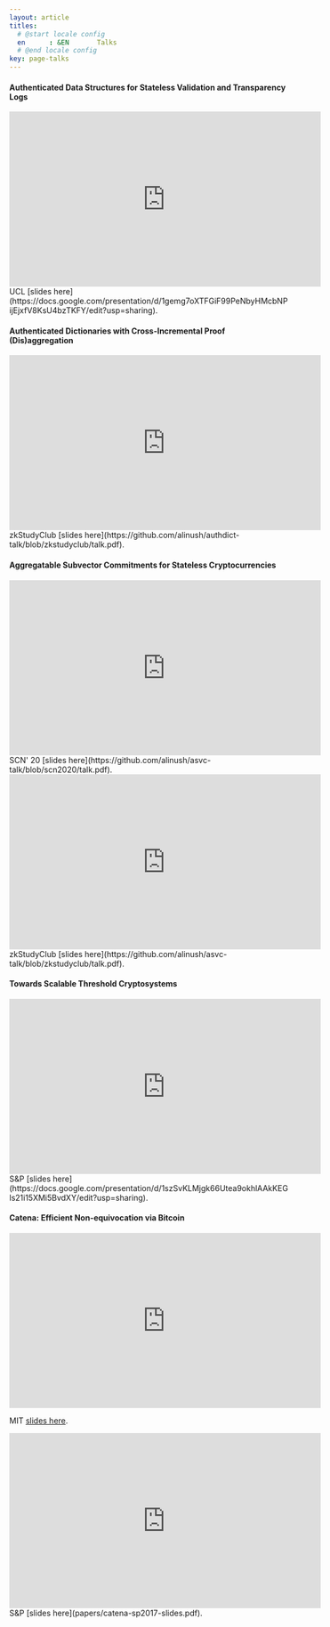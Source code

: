 ```yaml
---
layout: article
titles:
  # @start locale config
  en      : &EN       Talks
  # @end locale config
key: page-talks
---
```


#### Authenticated Data Structures for Stateless Validation and Transparency Logs

<iframe width="560" height="315" src="https://www.youtube.com/embed/TuZiEb_SLx0" frameborder="0" allow="accelerometer; autoplay; clipboard-write; encrypted-media; gyroscope; picture-in-picture" allowfullscreen></iframe>
UCL [slides here](https://docs.google.com/presentation/d/1gemg7oXTFGiF99PeNbyHMcbNPijEjxfV8KsU4bzTKFY/edit?usp=sharing).

#### Authenticated Dictionaries with Cross-Incremental Proof (Dis)aggregation

<iframe width="560" height="315" src="https://www.youtube.com/embed/PrgeQJioCI8" frameborder="0" allow="accelerometer; autoplay; clipboard-write; encrypted-media; gyroscope; picture-in-picture" allowfullscreen></iframe>
zkStudyClub [slides here](https://github.com/alinush/authdict-talk/blob/zkstudyclub/talk.pdf).

#### Aggregatable Subvector Commitments for Stateless Cryptocurrencies 

<iframe width="560" height="315" src="https://www.youtube.com/embed/Yzs6DEVFTLM" frameborder="0" allow="accelerometer; autoplay; clipboard-write; encrypted-media; gyroscope; picture-in-picture" allowfullscreen></iframe>
SCN' 20 [slides here](https://github.com/alinush/asvc-talk/blob/scn2020/talk.pdf).

<iframe width="560" height="315" src="https://www.youtube.com/embed/KGRnpjPjduI" frameborder="0" allow="accelerometer; autoplay; clipboard-write; encrypted-media; gyroscope; picture-in-picture" allowfullscreen></iframe>
zkStudyClub [slides here](https://github.com/alinush/asvc-talk/blob/zkstudyclub/talk.pdf).

#### Towards Scalable Threshold Cryptosystems

<iframe width="560" height="315" src="https://www.youtube.com/embed/K9JfFS8Y-L4" frameborder="0" allow="accelerometer; autoplay; clipboard-write; encrypted-media; gyroscope; picture-in-picture" allowfullscreen></iframe>
S&P [slides here](https://docs.google.com/presentation/d/1szSvKLMjgk66Utea9okhlAAkKEGls21i15XMi5BvdXY/edit?usp=sharing).

#### Catena: Efficient Non-equivocation via Bitcoin

<iframe width="560" height="315" src="https://www.youtube.com/embed/CCeq5PChvuk" frameborder="0" allow="accelerometer; autoplay; clipboard-write; encrypted-media; gyroscope; picture-in-picture" allowfullscreen></iframe>

MIT [slides here](https://docs.google.com/presentation/d/1rnME2st1mapEjxayApmsaIK56t9P80kij5VXAZMDvcM/edit?usp=sharing).

<iframe width="560" height="315" src="https://www.youtube.com/embed/Xz12PbLSeVc" frameborder="0" allow="accelerometer; autoplay; clipboard-write; encrypted-media; gyroscope; picture-in-picture" allowfullscreen></iframe>
S&P [slides here](papers/catena-sp2017-slides.pdf).

